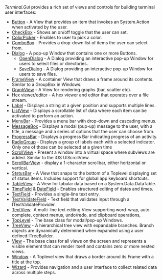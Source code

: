 *Terminal.Gui* provides a rich set of views and controls for building terminal user interfaces:

* [Button](~/api/Terminal.Gui/Terminal.Gui.Button.html) - A View that provides an item that invokes an System.Action when activated by the user.
* [CheckBox](~/api/Terminal.Gui/Terminal.Gui.CheckBox.html) - Shows an on/off toggle that the user can set.
* [ColorPicker](~/api/Terminal.Gui/Terminal.Gui.ColorPicker.html) - Enables to user to pick a color.
* [ComboBox](~/api/Terminal.Gui/Terminal.Gui.ComboBox.html) - Provides a drop-down list of items the user can select from.
* [Dialog](~/api/Terminal.Gui/Terminal.Gui.Dialog.html) - A pop-up Window that contains one or more Buttons.
  * [OpenDialog](~/api/Terminal.Gui/Terminal.Gui.OpenDialog.html) - A Dialog providing an interactive pop-up Window for users to select files or directories.
  * [SaveDialog](~/api/Terminal.Gui/Terminal.Gui.SaveDialog.html) - A Dialog providing an interactive pop-up Window for users to save files.
* [FrameView](~/api/Terminal.Gui/Terminal.Gui.FrameView.html) - A container View that draws a frame around its contents. Similar to a GroupBox in Windows.
* [GraphView](~/api/Terminal.Gui/Terminal.Gui.GraphView.html) - A View for rendering graphs (bar, scatter etc).
* [Hex viewer/editor](~/api/Terminal.Gui/Terminal.Gui.HexView.html) - A hex viewer and editor that operates over a file stream. 
* [Label](~/api/Terminal.Gui/Terminal.Gui.Label.html) - Displays a string at a given position and supports multiple lines.
* [ListView](~/api/Terminal.Gui/Terminal.Gui.ListView.html) - Displays a scrollable list of data where each item can be activated to perform an action.
* [MenuBar](~/api/Terminal.Gui/Terminal.Gui.MenuBar.html) - Provides a menu bar with drop-down and cascading menus.
* [MessageBox](~/api/Terminal.Gui/Terminal.Gui.MessageBox.html) - Displays a modal (pup-up) message to the user, with a title, a message and a series of options that the user can choose from. 
* [ProgressBar](~/api/Terminal.Gui/Terminal.Gui.ProgressBar.html) - Displays a progress Bar indicating progress of an activity.
* [RadioGroup](~/api/Terminal.Gui/Terminal.Gui.RadioGroup.html) - Displays a group of labels each with a selected indicator. Only one of those can be selected at a given time
* [ScrollView](~/api/Terminal.Gui/Terminal.Gui.ScrollView.html) - Present a window into a virtual space where subviews are added. Similar to the iOS UIScrollView.
* [ScrollBarView](~/api/Terminal.Gui/Terminal.Gui.ScrollBarView.html) - display a 1-character scrollbar, either horizontal or vertical.
* [StatusBar](~/api/Terminal.Gui/Terminal.Gui.StatusBar.html) - A View that snaps to the bottom of a Toplevel displaying set of status items. Includes support for global app keyboard shortcuts.
* [TableView](~/api/Terminal.Gui/Terminal.Gui.TableView.html) - A View for tabular data based on a System.Data.DataTable. 
* [TimeField](~/api/Terminal.Gui/Terminal.Gui.TimeField.html) & [DateField](~/api/Terminal.Gui/Terminal.Gui.TimeField.html) - Enables structured editing of dates and times.
* [TextField](~/api/Terminal.Gui/Terminal.Gui.TextField.html) - Provides a single-line text entry.
* [TextValidateField](~/api/Terminal.Gui/Terminal.Gui.TextValidateField.html) - Text field that validates input through a ITextValidateProvider.
* [TextView](~/api/Terminal.Gui/Terminal.Gui.TextView.html)- A multi-line text editing View supporting word-wrap, auto-complete, context menus, undo/redo, and clipboard operations, 
* [TopLevel](~/api/Terminal.Gui/Terminal.Gui.Toplevel.html) - The base class for modal/pop-up Windows.
* [TreeView](~/api/Terminal.Gui/Terminal.Gui.TreeView.html) - A hierarchical tree view with expandable branches. Branch objects are dynamically determined when expanded using a user defined ITreeBuilder.
* [View](!/api/Terminal.Gui/Terminal.Gui.View.html) - The base class for all views on the screen and represents a visible element that can render itself and contains zero or more nested views.
* [Window](~/api/Terminal.Gui/Terminal.Gui.Window.html) - A Toplevel view that draws a border around its Frame with a title at the top.
* [Wizard](~/api/Terminal.Gui/Terminal.Gui.Wizard.html) - Provides navigation and a user interface to collect related data across multiple steps.
